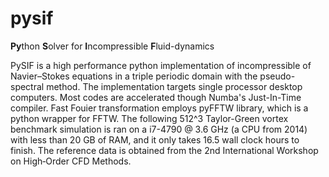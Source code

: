 # pysif
**Py**thon **S**olver for **I**ncompressible **F**luid-dynamics

PySIF is a high performance python implementation of incompressible of Navier–Stokes equations in a triple periodic domain with the pseudo-spectral method. The implementation targets single processor desktop computers. Most codes are accelerated though Numba's Just-In-Time compiler. Fast Fouier transformation employs pyFFTW library, which is a python wrapper for FFTW. The following 512^3 Taylor-Green vortex benchmark simulation is ran on a i7-4790 @ 3.6 GHz (a CPU from 2014) with less than 20 GB of RAM, and it only takes 16.5 wall clock hours to finish. The reference data is obtained from the 2nd International Workshop on High‐Order CFD Methods.

